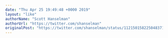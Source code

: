 ```yaml
---
date: "Thu Apr 25 19:49:48 +0000 2019"
layout: "like"
authorName: "Scott Hanselman"
authorUrl: "https://twitter.com/shanselman"
originalPost: "https://twitter.com/shanselman/status/1121501582250483712"
---
```

